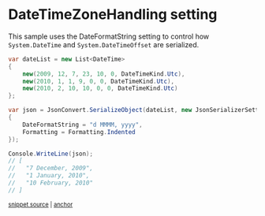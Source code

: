 # DateTimeZoneHandling setting

This sample uses the DateFormatString setting to control how `System.DateTime` and `System.DateTimeOffset` are serialized.

<!-- snippet: SerializeDateFormatString -->
<a id='snippet-serializedateformatstring'></a>
```cs
var dateList = new List<DateTime>
{
    new(2009, 12, 7, 23, 10, 0, DateTimeKind.Utc),
    new(2010, 1, 1, 9, 0, 0, DateTimeKind.Utc),
    new(2010, 2, 10, 10, 0, 0, DateTimeKind.Utc)
};

var json = JsonConvert.SerializeObject(dateList, new JsonSerializerSettings
{
    DateFormatString = "d MMMM, yyyy",
    Formatting = Formatting.Indented
});

Console.WriteLine(json);
// [
//   "7 December, 2009",
//   "1 January, 2010",
//   "10 February, 2010"
// ]
```
<sup><a href='/src/Tests/Documentation/Samples/Serializer/SerializeDateFormatString.cs#L10-L30' title='Snippet source file'>snippet source</a> | <a href='#snippet-serializedateformatstring' title='Start of snippet'>anchor</a></sup>
<!-- endSnippet -->
